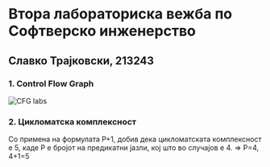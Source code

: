 # Втора лабораториска вежба по Софтверско инженерство
## Славко Трајковски, 213243
### 1. Control Flow Graph
![CFG labs](https://github.com/slavcetrajkovski/SI_2023_lab2_213243/assets/126784837/7942a44b-06a2-4d0f-b2da-a6bd6db3a0ad)
### 2. Цикломатска комплексност
Со примена на формулата P+1, добив дека цикломатската комплексност е 5, каде P е бројот на предикатни јазли, кој што во случајов е 4. => P=4, 4+1=5
